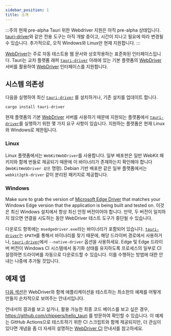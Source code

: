 ```yaml
---
sidebar_position: 1
title: 소개
---
```


:::주의 현재 pre-alpha
Tauri 위한 Webdriver 지원은 아직 pre-alpha 상태입니다. [tauri-driver][]와 같은 전용 도구는 아직 개발 중이고, 시간이 지나고 필요에 따라 변경될 수 있습니다. 추가적으로, 오직 Windows와 Linux만 현재 지원합니다.
:::

[WebDriver][]는 주로 자동 테스트용 웹 문서와 상호작용하는 표준화된 인터페이스입니다. Tauri는 교차 플랫폼 래퍼 [`tauri-driver`][] 아래에 있는 기본 플랫폼의 [WebDriver][] 서버를 활용하여 [WebDriver][] 인터페이스를 지원합니다.

## 시스템 의존성

다음을 실행하여 최신 [`tauri-driver`][] 를 설치하거나, 기존 설치를 업데이트 합니다.

```shell
cargo install tauri-driver
```

현재 플랫폼의 기본 [WebDriver][] 서버를 사용하기 때문에 지원되는 플랫폼에서 [`tauri-driver`][]를 실행하기 위한 몇 가지 요구 사항이 있습니다. 지원하는 플랫폼은 현재 Linux와 Windows로 제한됩니다.

### Linux

Linux 플랫폼에서는 `WebKitWebDriver`를 사용합니다. 일부 배포판은 일반 WebKit 패키지와 함께 번들로 제공되기 때문에 이 바이너리가 존재하는지 확인해야 합니다(`WebKitWebDriver 같은` 명령). Debian 기반 배포판 같은 일부 플랫폼에서는 `webkit2gtk-driver` 같이 분리된 패키지로 제공합니다.

### Windows

Make sure to grab the version of [Microsoft Edge Driver][] that matches your Windows Edge version that the application is being built and tested on. 이것은 최신 Windows 설치에서 항상 최신 안정 버전이어야 합니다. 만약, 두 버전이 일치하지 않으면 연결을 시도하는 동안 WebDriver 테스트 도구가 중단될 수 있습니다.

다운로드 항목에는 `msedgedriver.exe`라는 바이너리가 포함되어 있습니다. [`tauri-driver`][]는 `$PATH`를 통해서 바이너리를 찾기 때문에, 해당 드라이버 경로에서 사용하거나, [`tauri-driver`][]에서 `--native-driver` 옵션을 사용하세요. Edge 및 Edge 드라이버 버전이 Windows CI 시스템에서 동기화 상태를 유지하도록 프로세스의 일부로 CI 설정하면 드라이버를 자동으로 다운로드할 수 있습니다. 이를 수행하는 방법에 대한 안내는 나중에 추가될 것입니다.

## 예제 앱

[다음 섹션](example/setup)은 WebDriver와 함께 애플리케이션을 테스트하는 최소한의 예제를 어떻게 만들지 순차적으로 보여주는 안내서입니다.

안내서의 결과를 보고 싶거나, 활용 가능한 최종 코드 베이스를 보고 싶은 경우, https://github.com/chippers/hello_tauri 를 방문하여 확인할 수 있습니다. 이 예제는 GitHub Actions으로 테스트하기 위한 CI 스크립트와 함께 제공되지만, 더 관심이 있다면 개념을 좀 더 자세히 설명하는 [WebDriver CI](ci) 안내서를 참고하세요.

[WebDriver]: https://www.w3.org/TR/webdriver/
[`tauri-driver`]: https://crates.io/crates/tauri-driver
[tauri-driver]: https://crates.io/crates/tauri-driver
[Microsoft Edge Driver]: https://developer.microsoft.com/en-us/microsoft-edge/tools/webdriver/

